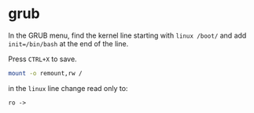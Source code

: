 # grub


In the GRUB menu, find the kernel line starting with `linux /boot/` and add `init=/bin/bash` at the end of the line.


Press `CTRL+X` to save.


```bash
mount -o remount,rw /
```




in the `linux` line change read only to:
```
ro -> 
```

